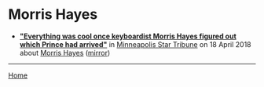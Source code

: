 # Morris Hayes

 - [**"Everything was cool once keyboardist Morris Hayes figured out which Prince had arrived"**](http://www.startribune.com/c-j-everything-was-cool-once-keyboardist-morris-hayes-figured-out-which-prince-had-arrived/480052643/) in [Minneapolis Star Tribune](http://www.startribune.com/) on 18 April 2018 about [Morris Hayes](https://bjmdotnet.github.io/pr1nc3/topics/morris-hayes/) ([mirror](https://web.archive.org/web/*/http://www.startribune.com/c-j-everything-was-cool-once-keyboardist-morris-hayes-figured-out-which-prince-had-arrived/480052643/))

----

[Home](../)
